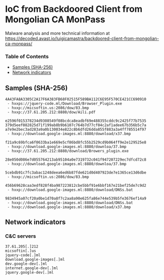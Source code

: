 # IoC from Backdoored Client from Mongolian CA MonPass

Malware analysis and more technical information at <https://decoded.avast.io/luigicamastra/backdoored-client-from-mongolian-ca-monpass/>


### Table of Contents
* [Samples (SHA-256)](#samples-sha-256)
* [Network indicators](#network-indicators)

## Samples (SHA-256)
```
4A43FA8A3305C2A17F6A383FB68F02515F589BA112C6E95F570CE421CC690910
 - hxxps://jquery-code.ml/Download/Browser_Plugin.exe 
 - hxxp://micsoftin.us:2086/dow/83.bmp
 - hxxp://37.61.205.212:8880/dow/Aili.pdf

e2596f015378234d9308549f08bcdca8eadbf69e488355cddc9c2425f77b7535
379d5eef082825d71f199ab8b9b6107c764b7d77cf04c2af1adee67b356b5c7a
a7e9e2bec3ad283a9a0b130034e822c8b6dfd26dda855f883a3a4ff785514f97
 - hxxp://download.google-images.ml:8880/download/x37.bmp

f21a9c69bfca6f0633ba1e669e5cf86bd8fc55b2529cd9b064ff9e2e129525e8
 - hxxp://download.google-images.ml:8880/downloa/37.bmp
 - hxxp://37.61.205.212:8880/download/Browers_plugin.exe

28e050d086e7d055764213ab95104a0e7319732c041f947207229ec7dfcd72c8
 - hxxp://download.google-images.ml:8880/downloa/37.bmp

5cebdb91c7fc3abac1248deea6ed6b87fde621d0d407923de7e1365ce13d6dbe
 - hxxp://micsoftin.us:2086/dow/83.bmp

456b69628caa3edf828f4ba987223812cbe5bbf91e6bbf167e21bef25de7c9d2
 - hxxp://download.google-images.ml:8880/download/DNSs.bat

9834945a07cf20a0be1d70a8f7c2aa8a90e625fa86e744e539b5fe3676ef14a9
 - hxxp://download.google-images.ml:8880/download/DNSs.bat
 - hxxp://download.google-images.ml:8880/download/x37.bmp
```

## Network indicators
### C&C servers
```
37.61.205[.]212
micsoftin[.]us
jquery-code[.]ml
download.google-images[.]ml
dev.google-dev[.]ml
internet.google-dev[.]ml
jquery.google-dev[.]ml
```
